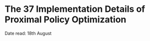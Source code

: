 # The 37 Implementation Details of Proximal Policy Optimization

Date read: 18th August

[link]: https://iclr-blog-track.github.io/2022/03/25/ppo-implementation-details/

